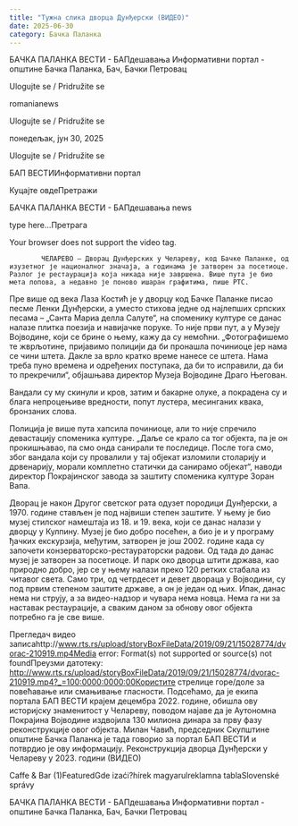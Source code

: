 ```yaml
---
title: "Тужна слика дворца Дунђерски (ВИДЕО)"
date: 2025-06-30
category: Бачка Паланка
---
```


БАЧКА ПАЛАНКА ВЕСТИ - БАПдешавања Информативни портал - општине Бачка Паланка, Бач, Бачки Петровац

Ulogujte se / Pridružite se

romanianews

Ulogujte se / Pridružite se

понедељак, јун 30, 2025

Ulogujte se / Pridružite se

БАП ВЕСТИИнформативни портал

Куцајте овдеПретражи

БАЧКА ПАЛАНКА ВЕСТИ - БАПдешавања news

type here...Претрага

Your browser does not support the video tag.
                    
                
            ЧЕЛАРЕВО – Дворац Дунђерских у Челареву, код Бачке Паланке, од изузетног је националног значаја, а годинама је затворен за посетиоце. Разлог је рестаурација која никада није завршена. Више пута је био мета лопова, а недавно је поново ишаран графитима, пише РТС.

Пре више од века Лаза Костић је у дворцу код Бачке Паланке писао песме Ленки Дунђерски, а уместо стихова једне од најлепших српских песама – „Санта Мариа делла Салуте“, на споменику културе се данас налазе плитка поезија и навијачке поруке. То није први пут, а у Музеју Војводине, који се брине о њему, кажу да су немоћни.
„Фотографишемо те жврљотине, пријавимо полицији да би пронашла починиоце јер нама се чини штета. Дакле за врло кратко време нанесе се штета. Нама треба пуно времена и одређених поступака, да би то исправили, да би то прекречили“, објашњава директор Музеја Војводине Драго Његован.


Вандали су му скинули и кров, затим и бакарне олуке, а покрадена су и блага непроцењиве вредности, попут лустера, месинганих квака, бронзаних слова.


Полиција је више пута хапсила починиоце, али то није спречило девастацију споменика културе.
„Даље се крало са тог објекта, па је он прокишњавао, па смо онда санирали те последице. После тога смо, због вандала који су провалили у тај објекат изломили столарију и дрвенарију, морали комплетно статички да санирамо објекат“, наводи директор Покрајинског завода за заштиту споменика културе Зоран Вапа.


Дворац је након Другог светског рата одузет породици Дунђерски, а 1970. године стављен је под највиши степен заштите.
У њему је био музеј стилског намештаја из 18. и 19. века, који се данас налази у дворцу у Кулпину.
Музеј је био добро посећен, а био је и у програму ђачких екскурзија, међутим, затворен је још 2002. године када су започети конзерваторско-рестаураторски радови. Од тада до данас музеј је затворен за посетиоце.
И парк око дворца штити држава, као природно добро, јер се у њему налази преко 120 ретких стабала из читавог света.
Само три, од четрдесет и девет двораца у Војводини, су под првим степеном заштите државе, а он је један од њих.
Ипак, данас нема ни струју, а за видео-надзор и чувара нема новца. Нема га ни за наставак рестаурације, а сваким даном за обнову овог објекта потребно га је све више.

Прегледач видео записаhttp://www.rts.rs/upload/storyBoxFileData/2019/09/21/15028774/dvorac-210919.mp4Media error: Format(s) not supported or source(s) not foundПреузми датотеку: http://www.rts.rs/upload/storyBoxFileData/2019/09/21/15028774/dvorac-210919.mp4?_=100:0000:0000:00Користите стрелице горе/доле за повећавање или смањивање гласности.
Подсећамо, да је екипа портала БАП ВЕСТИ крајем децембра 2022. године, обишла ову историјску знаменитост у Челареву, поводом најаве да је Аутономна Покрајина Војводине издвојила 130 милиона динара за прву фазу реконструкције овог објекта. Милан Чавић, председник Скупштине општине Бачка Паланка је тада говорио за портал БАП ВЕСТИ и потврдио је ову информацију.
Реконструкција дворца Дунђерски у Челареву у 2023. години (ВИДЕО)

Caffe & Bar (1)FeaturedGde izaći?hírek magyarulreklamna tablaSlovenské správy

БАЧКА ПАЛАНКА ВЕСТИ - БАПдешавања Информативни портал - општине Бачка Паланка, Бач, Бачки Петровац
